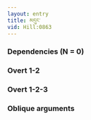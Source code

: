 ```yaml
---
layout: entry
title: མདུང་
vid: Hill:0863
---
```

### Dependencies (N = 0)


### Overt 1-2


### Overt 1-2-3


### Oblique arguments
